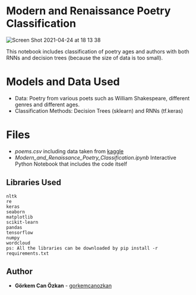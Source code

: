 # Modern and Renaissance Poetry Classification
![Screen Shot 2021-04-24 at 18 13 38](https://user-images.githubusercontent.com/71969715/115963545-72e7c980-a528-11eb-9a7e-8961a431f5b3.png)

This notebook includes classification of poetry ages and authors with both RNNs and decision trees (because the size of data is too small).

# Models and Data Used
-   Data: Poetry from various poets such as William Shakespeare, different genres and different ages.
-   Classification Methods: Decision Trees (sklearn) and RNNs (tf.keras)

# Files

- *poems.csv* including data taken from [kaggle](https://www.kaggle.com/ultrajack/modern-renaissance-poetry)
- *Modern_and_Renaissance_Poetry_Classification.ipynb* Interactive Python Notebook that includes the code itself

## Libraries Used

    nltk
    re
    keras
    seaborn
    matplotlib
    scikit-learn
    pandas
    tensorflow
    numpy
    wordcloud
    ps: All the libraries can be downloaded by pip install -r requirements.txt


## Author

-   **Görkem Can Özkan**  - [gorkemcanozkan](https://github.com/gorkemcanozkan)
